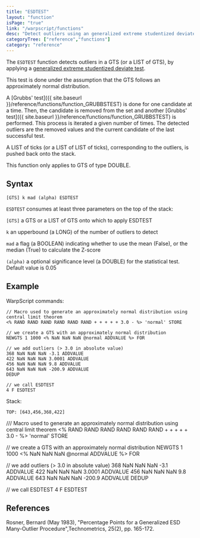 ```yaml
---
title: "ESDTEST"
layout: "function"
isPage: "true"
link: "/warpscript/functions"
desc: "Detect outliers using an generalized extreme studentized deviate test"
categoryTree: ["reference","functions"]
category: "reference"
---
```



The `ESDTEST` function detects outliers in a GTS (or a LIST of GTS), by applying a [generalized extreme studentized deviate test](http://www.itl.nist.gov/div898/handbook/eda/section3/eda35h3.htm).

This test is done under the assumption that the GTS follows an approximately normal distribution.

A [Grubbs' test]({{ site.baseurl }}/reference/functions/function_GRUBBSTEST) is done for one candidate at a time. Then, the candidate is removed from the set and another [Grubbs' test]({{ site.baseurl }}/reference/functions/function_GRUBBSTEST) is performed. This process is iterated a given number of times. The detected outliers are the removed values and the current candidate of the last successful test.

A LIST of ticks (or a LIST of LIST of ticks), corresponding to the outliers, is pushed back onto the stack.

This function only applies to GTS of type DOUBLE.

## Syntax ##

```
[GTS] k mad (alpha) ESDTEST
```

`ESDTEST` consumes at least three parameters on the top of the stack:

`[GTS]` a GTS or a LIST of GTS onto which to apply ESDTEST

`k` an upperbound (a LONG) of the number of outliers to detect

`mad` a flag (a BOOLEAN) indicating whether to use the mean (False), or the median (True) to calculate the Z-score

`(alpha)` a optional significance level (a DOUBLE) for the statistical test. Default value is 0.05

## Example ##

WarpScript commands:

    // Macro used to generate an approximately normal distribution using central limit theorem
    <% RAND RAND RAND RAND RAND RAND + + + + + 3.0 - %> 'normal' STORE

    // we create a GTS with an approximately normal distribution
    NEWGTS 1 1000 <% NaN NaN NaN @normal ADDVALUE %> FOR
    
    // we add outliers (> 3.0 in absolute value)
    368 NaN NaN NaN -3.1 ADDVALUE
    422 NaN NaN NaN 3.0001 ADDVALUE
    456 NaN NaN NaN 9.8 ADDVALUE
    643 NaN NaN NaN -200.9 ADDVALUE
    DEDUP

    // we call ESDTEST
    4 F ESDTEST
    
Stack: 

    TOP: [643,456,368,422]

<warp10-warpscript-widget>/// Macro used to generate an approximately normal distribution using central limit theorem
<% RAND RAND RAND RAND RAND RAND + + + + + 3.0 - %> 'normal' STORE

// we create a GTS with an approximately normal distribution
NEWGTS 1 1000 <% NaN NaN NaN @normal ADDVALUE %> FOR

// we add outliers (> 3.0 in absolute value)
368 NaN NaN NaN -3.1 ADDVALUE
422 NaN NaN NaN 3.0001 ADDVALUE
456 NaN NaN NaN 9.8 ADDVALUE
643 NaN NaN NaN -200.9 ADDVALUE
DEDUP

// we call ESDTEST
4 F ESDTEST
</warp10-warpscript-widget>

## References ##

Rosner, Bernard (May 1983), "Percentage Points for a Generalized ESD Many-Outlier Procedure",Technometrics, 25(2), pp. 165-172.
